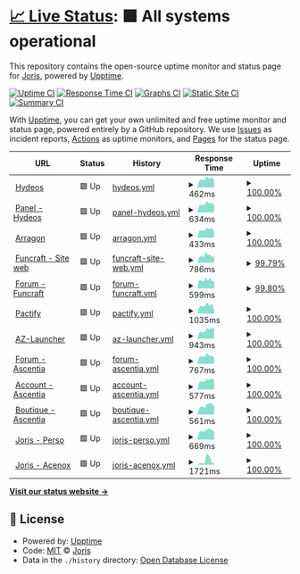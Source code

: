 # [📈 Live Status](https://Acenox.github.io/Status): <!--live status--> **🟩 All systems operational**

This repository contains the open-source uptime monitor and status page for [Joris](https://hydeos.fr), powered by [Upptime](https://github.com/upptime/upptime).

[![Uptime CI](https://github.com/Acenox/Status/workflows/Uptime%20CI/badge.svg)](https://github.com/Acenox/Status/actions?query=workflow%3A%22Uptime+CI%22)
[![Response Time CI](https://github.com/Acenox/Status/workflows/Response%20Time%20CI/badge.svg)](https://github.com/Acenox/Status/actions?query=workflow%3A%22Response+Time+CI%22)
[![Graphs CI](https://github.com/Acenox/Status/workflows/Graphs%20CI/badge.svg)](https://github.com/Acenox/Status/actions?query=workflow%3A%22Graphs+CI%22)
[![Static Site CI](https://github.com/Acenox/Status/workflows/Static%20Site%20CI/badge.svg)](https://github.com/Acenox/Status/actions?query=workflow%3A%22Static+Site+CI%22)
[![Summary CI](https://github.com/Acenox/Status/workflows/Summary%20CI/badge.svg)](https://github.com/Acenox/Status/actions?query=workflow%3A%22Summary+CI%22)

With [Upptime](https://upptime.js.org), you can get your own unlimited and free uptime monitor and status page, powered entirely by a GitHub repository. We use [Issues](https://github.com/Acenox/Status/issues) as incident reports, [Actions](https://github.com/Acenox/Status/actions) as uptime monitors, and [Pages](https://Acenox.github.io/Status) for the status page.

<!--start: status pages-->
<!-- This summary is generated by Upptime (https://github.com/upptime/upptime) -->
<!-- Do not edit this manually, your changes will be overwritten -->
<!-- prettier-ignore -->
| URL | Status | History | Response Time | Uptime |
| --- | ------ | ------- | ------------- | ------ |
| <img alt="" src="https://icons.duckduckgo.com/ip3/hydeos.fr.ico" height="13"> [Hydeos](https://hydeos.fr) | 🟩 Up | [hydeos.yml](https://github.com/Acenox/Status/commits/HEAD/history/hydeos.yml) | <details><summary><img alt="Response time graph" src="./graphs/hydeos/response-time-week.png" height="20"> 462ms</summary><br><a href="https://Acenox.github.io/Status/history/hydeos"><img alt="Response time 565" src="https://img.shields.io/endpoint?url=https%3A%2F%2Fraw.githubusercontent.com%2FAcenox%2FStatus%2FHEAD%2Fapi%2Fhydeos%2Fresponse-time.json"></a><br><a href="https://Acenox.github.io/Status/history/hydeos"><img alt="24-hour response time 473" src="https://img.shields.io/endpoint?url=https%3A%2F%2Fraw.githubusercontent.com%2FAcenox%2FStatus%2FHEAD%2Fapi%2Fhydeos%2Fresponse-time-day.json"></a><br><a href="https://Acenox.github.io/Status/history/hydeos"><img alt="7-day response time 462" src="https://img.shields.io/endpoint?url=https%3A%2F%2Fraw.githubusercontent.com%2FAcenox%2FStatus%2FHEAD%2Fapi%2Fhydeos%2Fresponse-time-week.json"></a><br><a href="https://Acenox.github.io/Status/history/hydeos"><img alt="30-day response time 595" src="https://img.shields.io/endpoint?url=https%3A%2F%2Fraw.githubusercontent.com%2FAcenox%2FStatus%2FHEAD%2Fapi%2Fhydeos%2Fresponse-time-month.json"></a><br><a href="https://Acenox.github.io/Status/history/hydeos"><img alt="1-year response time 565" src="https://img.shields.io/endpoint?url=https%3A%2F%2Fraw.githubusercontent.com%2FAcenox%2FStatus%2FHEAD%2Fapi%2Fhydeos%2Fresponse-time-year.json"></a></details> | <details><summary><a href="https://Acenox.github.io/Status/history/hydeos">100.00%</a></summary><a href="https://Acenox.github.io/Status/history/hydeos"><img alt="All-time uptime 100.00%" src="https://img.shields.io/endpoint?url=https%3A%2F%2Fraw.githubusercontent.com%2FAcenox%2FStatus%2FHEAD%2Fapi%2Fhydeos%2Fuptime.json"></a><br><a href="https://Acenox.github.io/Status/history/hydeos"><img alt="24-hour uptime 100.00%" src="https://img.shields.io/endpoint?url=https%3A%2F%2Fraw.githubusercontent.com%2FAcenox%2FStatus%2FHEAD%2Fapi%2Fhydeos%2Fuptime-day.json"></a><br><a href="https://Acenox.github.io/Status/history/hydeos"><img alt="7-day uptime 100.00%" src="https://img.shields.io/endpoint?url=https%3A%2F%2Fraw.githubusercontent.com%2FAcenox%2FStatus%2FHEAD%2Fapi%2Fhydeos%2Fuptime-week.json"></a><br><a href="https://Acenox.github.io/Status/history/hydeos"><img alt="30-day uptime 100.00%" src="https://img.shields.io/endpoint?url=https%3A%2F%2Fraw.githubusercontent.com%2FAcenox%2FStatus%2FHEAD%2Fapi%2Fhydeos%2Fuptime-month.json"></a><br><a href="https://Acenox.github.io/Status/history/hydeos"><img alt="1-year uptime 100.00%" src="https://img.shields.io/endpoint?url=https%3A%2F%2Fraw.githubusercontent.com%2FAcenox%2FStatus%2FHEAD%2Fapi%2Fhydeos%2Fuptime-year.json"></a></details>
| <img alt="" src="https://icons.duckduckgo.com/ip3/pterodactyl.hydeos.fr.ico" height="13"> [Panel - Hydeos](https://pterodactyl.hydeos.fr) | 🟩 Up | [panel-hydeos.yml](https://github.com/Acenox/Status/commits/HEAD/history/panel-hydeos.yml) | <details><summary><img alt="Response time graph" src="./graphs/panel-hydeos/response-time-week.png" height="20"> 634ms</summary><br><a href="https://Acenox.github.io/Status/history/panel-hydeos"><img alt="Response time 640" src="https://img.shields.io/endpoint?url=https%3A%2F%2Fraw.githubusercontent.com%2FAcenox%2FStatus%2FHEAD%2Fapi%2Fpanel-hydeos%2Fresponse-time.json"></a><br><a href="https://Acenox.github.io/Status/history/panel-hydeos"><img alt="24-hour response time 712" src="https://img.shields.io/endpoint?url=https%3A%2F%2Fraw.githubusercontent.com%2FAcenox%2FStatus%2FHEAD%2Fapi%2Fpanel-hydeos%2Fresponse-time-day.json"></a><br><a href="https://Acenox.github.io/Status/history/panel-hydeos"><img alt="7-day response time 634" src="https://img.shields.io/endpoint?url=https%3A%2F%2Fraw.githubusercontent.com%2FAcenox%2FStatus%2FHEAD%2Fapi%2Fpanel-hydeos%2Fresponse-time-week.json"></a><br><a href="https://Acenox.github.io/Status/history/panel-hydeos"><img alt="30-day response time 635" src="https://img.shields.io/endpoint?url=https%3A%2F%2Fraw.githubusercontent.com%2FAcenox%2FStatus%2FHEAD%2Fapi%2Fpanel-hydeos%2Fresponse-time-month.json"></a><br><a href="https://Acenox.github.io/Status/history/panel-hydeos"><img alt="1-year response time 640" src="https://img.shields.io/endpoint?url=https%3A%2F%2Fraw.githubusercontent.com%2FAcenox%2FStatus%2FHEAD%2Fapi%2Fpanel-hydeos%2Fresponse-time-year.json"></a></details> | <details><summary><a href="https://Acenox.github.io/Status/history/panel-hydeos">100.00%</a></summary><a href="https://Acenox.github.io/Status/history/panel-hydeos"><img alt="All-time uptime 98.92%" src="https://img.shields.io/endpoint?url=https%3A%2F%2Fraw.githubusercontent.com%2FAcenox%2FStatus%2FHEAD%2Fapi%2Fpanel-hydeos%2Fuptime.json"></a><br><a href="https://Acenox.github.io/Status/history/panel-hydeos"><img alt="24-hour uptime 100.00%" src="https://img.shields.io/endpoint?url=https%3A%2F%2Fraw.githubusercontent.com%2FAcenox%2FStatus%2FHEAD%2Fapi%2Fpanel-hydeos%2Fuptime-day.json"></a><br><a href="https://Acenox.github.io/Status/history/panel-hydeos"><img alt="7-day uptime 100.00%" src="https://img.shields.io/endpoint?url=https%3A%2F%2Fraw.githubusercontent.com%2FAcenox%2FStatus%2FHEAD%2Fapi%2Fpanel-hydeos%2Fuptime-week.json"></a><br><a href="https://Acenox.github.io/Status/history/panel-hydeos"><img alt="30-day uptime 100.00%" src="https://img.shields.io/endpoint?url=https%3A%2F%2Fraw.githubusercontent.com%2FAcenox%2FStatus%2FHEAD%2Fapi%2Fpanel-hydeos%2Fuptime-month.json"></a><br><a href="https://Acenox.github.io/Status/history/panel-hydeos"><img alt="1-year uptime 98.92%" src="https://img.shields.io/endpoint?url=https%3A%2F%2Fraw.githubusercontent.com%2FAcenox%2FStatus%2FHEAD%2Fapi%2Fpanel-hydeos%2Fuptime-year.json"></a></details>
| <img alt="" src="https://icons.duckduckgo.com/ip3/arragon.hydeos.fr.ico" height="13"> [Arragon](https://arragon.hydeos.fr) | 🟩 Up | [arragon.yml](https://github.com/Acenox/Status/commits/HEAD/history/arragon.yml) | <details><summary><img alt="Response time graph" src="./graphs/arragon/response-time-week.png" height="20"> 433ms</summary><br><a href="https://Acenox.github.io/Status/history/arragon"><img alt="Response time 494" src="https://img.shields.io/endpoint?url=https%3A%2F%2Fraw.githubusercontent.com%2FAcenox%2FStatus%2FHEAD%2Fapi%2Farragon%2Fresponse-time.json"></a><br><a href="https://Acenox.github.io/Status/history/arragon"><img alt="24-hour response time 463" src="https://img.shields.io/endpoint?url=https%3A%2F%2Fraw.githubusercontent.com%2FAcenox%2FStatus%2FHEAD%2Fapi%2Farragon%2Fresponse-time-day.json"></a><br><a href="https://Acenox.github.io/Status/history/arragon"><img alt="7-day response time 433" src="https://img.shields.io/endpoint?url=https%3A%2F%2Fraw.githubusercontent.com%2FAcenox%2FStatus%2FHEAD%2Fapi%2Farragon%2Fresponse-time-week.json"></a><br><a href="https://Acenox.github.io/Status/history/arragon"><img alt="30-day response time 468" src="https://img.shields.io/endpoint?url=https%3A%2F%2Fraw.githubusercontent.com%2FAcenox%2FStatus%2FHEAD%2Fapi%2Farragon%2Fresponse-time-month.json"></a><br><a href="https://Acenox.github.io/Status/history/arragon"><img alt="1-year response time 494" src="https://img.shields.io/endpoint?url=https%3A%2F%2Fraw.githubusercontent.com%2FAcenox%2FStatus%2FHEAD%2Fapi%2Farragon%2Fresponse-time-year.json"></a></details> | <details><summary><a href="https://Acenox.github.io/Status/history/arragon">100.00%</a></summary><a href="https://Acenox.github.io/Status/history/arragon"><img alt="All-time uptime 100.00%" src="https://img.shields.io/endpoint?url=https%3A%2F%2Fraw.githubusercontent.com%2FAcenox%2FStatus%2FHEAD%2Fapi%2Farragon%2Fuptime.json"></a><br><a href="https://Acenox.github.io/Status/history/arragon"><img alt="24-hour uptime 100.00%" src="https://img.shields.io/endpoint?url=https%3A%2F%2Fraw.githubusercontent.com%2FAcenox%2FStatus%2FHEAD%2Fapi%2Farragon%2Fuptime-day.json"></a><br><a href="https://Acenox.github.io/Status/history/arragon"><img alt="7-day uptime 100.00%" src="https://img.shields.io/endpoint?url=https%3A%2F%2Fraw.githubusercontent.com%2FAcenox%2FStatus%2FHEAD%2Fapi%2Farragon%2Fuptime-week.json"></a><br><a href="https://Acenox.github.io/Status/history/arragon"><img alt="30-day uptime 100.00%" src="https://img.shields.io/endpoint?url=https%3A%2F%2Fraw.githubusercontent.com%2FAcenox%2FStatus%2FHEAD%2Fapi%2Farragon%2Fuptime-month.json"></a><br><a href="https://Acenox.github.io/Status/history/arragon"><img alt="1-year uptime 100.00%" src="https://img.shields.io/endpoint?url=https%3A%2F%2Fraw.githubusercontent.com%2FAcenox%2FStatus%2FHEAD%2Fapi%2Farragon%2Fuptime-year.json"></a></details>
| <img alt="" src="https://icons.duckduckgo.com/ip3/www.funcraft.net.ico" height="13"> [Funcraft - Site web](https://www.funcraft.net/fr) | 🟩 Up | [funcraft-site-web.yml](https://github.com/Acenox/Status/commits/HEAD/history/funcraft-site-web.yml) | <details><summary><img alt="Response time graph" src="./graphs/funcraft-site-web/response-time-week.png" height="20"> 786ms</summary><br><a href="https://Acenox.github.io/Status/history/funcraft-site-web"><img alt="Response time 832" src="https://img.shields.io/endpoint?url=https%3A%2F%2Fraw.githubusercontent.com%2FAcenox%2FStatus%2FHEAD%2Fapi%2Ffuncraft-site-web%2Fresponse-time.json"></a><br><a href="https://Acenox.github.io/Status/history/funcraft-site-web"><img alt="24-hour response time 845" src="https://img.shields.io/endpoint?url=https%3A%2F%2Fraw.githubusercontent.com%2FAcenox%2FStatus%2FHEAD%2Fapi%2Ffuncraft-site-web%2Fresponse-time-day.json"></a><br><a href="https://Acenox.github.io/Status/history/funcraft-site-web"><img alt="7-day response time 786" src="https://img.shields.io/endpoint?url=https%3A%2F%2Fraw.githubusercontent.com%2FAcenox%2FStatus%2FHEAD%2Fapi%2Ffuncraft-site-web%2Fresponse-time-week.json"></a><br><a href="https://Acenox.github.io/Status/history/funcraft-site-web"><img alt="30-day response time 816" src="https://img.shields.io/endpoint?url=https%3A%2F%2Fraw.githubusercontent.com%2FAcenox%2FStatus%2FHEAD%2Fapi%2Ffuncraft-site-web%2Fresponse-time-month.json"></a><br><a href="https://Acenox.github.io/Status/history/funcraft-site-web"><img alt="1-year response time 832" src="https://img.shields.io/endpoint?url=https%3A%2F%2Fraw.githubusercontent.com%2FAcenox%2FStatus%2FHEAD%2Fapi%2Ffuncraft-site-web%2Fresponse-time-year.json"></a></details> | <details><summary><a href="https://Acenox.github.io/Status/history/funcraft-site-web">99.79%</a></summary><a href="https://Acenox.github.io/Status/history/funcraft-site-web"><img alt="All-time uptime 99.97%" src="https://img.shields.io/endpoint?url=https%3A%2F%2Fraw.githubusercontent.com%2FAcenox%2FStatus%2FHEAD%2Fapi%2Ffuncraft-site-web%2Fuptime.json"></a><br><a href="https://Acenox.github.io/Status/history/funcraft-site-web"><img alt="24-hour uptime 100.00%" src="https://img.shields.io/endpoint?url=https%3A%2F%2Fraw.githubusercontent.com%2FAcenox%2FStatus%2FHEAD%2Fapi%2Ffuncraft-site-web%2Fuptime-day.json"></a><br><a href="https://Acenox.github.io/Status/history/funcraft-site-web"><img alt="7-day uptime 99.79%" src="https://img.shields.io/endpoint?url=https%3A%2F%2Fraw.githubusercontent.com%2FAcenox%2FStatus%2FHEAD%2Fapi%2Ffuncraft-site-web%2Fuptime-week.json"></a><br><a href="https://Acenox.github.io/Status/history/funcraft-site-web"><img alt="30-day uptime 99.95%" src="https://img.shields.io/endpoint?url=https%3A%2F%2Fraw.githubusercontent.com%2FAcenox%2FStatus%2FHEAD%2Fapi%2Ffuncraft-site-web%2Fuptime-month.json"></a><br><a href="https://Acenox.github.io/Status/history/funcraft-site-web"><img alt="1-year uptime 99.97%" src="https://img.shields.io/endpoint?url=https%3A%2F%2Fraw.githubusercontent.com%2FAcenox%2FStatus%2FHEAD%2Fapi%2Ffuncraft-site-web%2Fuptime-year.json"></a></details>
| <img alt="" src="https://icons.duckduckgo.com/ip3/community.funcraft.net.ico" height="13"> [Forum - Funcraft](https://community.funcraft.net/) | 🟩 Up | [forum-funcraft.yml](https://github.com/Acenox/Status/commits/HEAD/history/forum-funcraft.yml) | <details><summary><img alt="Response time graph" src="./graphs/forum-funcraft/response-time-week.png" height="20"> 599ms</summary><br><a href="https://Acenox.github.io/Status/history/forum-funcraft"><img alt="Response time 646" src="https://img.shields.io/endpoint?url=https%3A%2F%2Fraw.githubusercontent.com%2FAcenox%2FStatus%2FHEAD%2Fapi%2Fforum-funcraft%2Fresponse-time.json"></a><br><a href="https://Acenox.github.io/Status/history/forum-funcraft"><img alt="24-hour response time 641" src="https://img.shields.io/endpoint?url=https%3A%2F%2Fraw.githubusercontent.com%2FAcenox%2FStatus%2FHEAD%2Fapi%2Fforum-funcraft%2Fresponse-time-day.json"></a><br><a href="https://Acenox.github.io/Status/history/forum-funcraft"><img alt="7-day response time 599" src="https://img.shields.io/endpoint?url=https%3A%2F%2Fraw.githubusercontent.com%2FAcenox%2FStatus%2FHEAD%2Fapi%2Fforum-funcraft%2Fresponse-time-week.json"></a><br><a href="https://Acenox.github.io/Status/history/forum-funcraft"><img alt="30-day response time 633" src="https://img.shields.io/endpoint?url=https%3A%2F%2Fraw.githubusercontent.com%2FAcenox%2FStatus%2FHEAD%2Fapi%2Fforum-funcraft%2Fresponse-time-month.json"></a><br><a href="https://Acenox.github.io/Status/history/forum-funcraft"><img alt="1-year response time 646" src="https://img.shields.io/endpoint?url=https%3A%2F%2Fraw.githubusercontent.com%2FAcenox%2FStatus%2FHEAD%2Fapi%2Fforum-funcraft%2Fresponse-time-year.json"></a></details> | <details><summary><a href="https://Acenox.github.io/Status/history/forum-funcraft">99.80%</a></summary><a href="https://Acenox.github.io/Status/history/forum-funcraft"><img alt="All-time uptime 99.97%" src="https://img.shields.io/endpoint?url=https%3A%2F%2Fraw.githubusercontent.com%2FAcenox%2FStatus%2FHEAD%2Fapi%2Fforum-funcraft%2Fuptime.json"></a><br><a href="https://Acenox.github.io/Status/history/forum-funcraft"><img alt="24-hour uptime 100.00%" src="https://img.shields.io/endpoint?url=https%3A%2F%2Fraw.githubusercontent.com%2FAcenox%2FStatus%2FHEAD%2Fapi%2Fforum-funcraft%2Fuptime-day.json"></a><br><a href="https://Acenox.github.io/Status/history/forum-funcraft"><img alt="7-day uptime 99.80%" src="https://img.shields.io/endpoint?url=https%3A%2F%2Fraw.githubusercontent.com%2FAcenox%2FStatus%2FHEAD%2Fapi%2Fforum-funcraft%2Fuptime-week.json"></a><br><a href="https://Acenox.github.io/Status/history/forum-funcraft"><img alt="30-day uptime 99.95%" src="https://img.shields.io/endpoint?url=https%3A%2F%2Fraw.githubusercontent.com%2FAcenox%2FStatus%2FHEAD%2Fapi%2Fforum-funcraft%2Fuptime-month.json"></a><br><a href="https://Acenox.github.io/Status/history/forum-funcraft"><img alt="1-year uptime 99.97%" src="https://img.shields.io/endpoint?url=https%3A%2F%2Fraw.githubusercontent.com%2FAcenox%2FStatus%2FHEAD%2Fapi%2Fforum-funcraft%2Fuptime-year.json"></a></details>
| <img alt="" src="https://icons.duckduckgo.com/ip3/www.pactify.fr.ico" height="13"> [Pactify](https://www.pactify.fr/) | 🟩 Up | [pactify.yml](https://github.com/Acenox/Status/commits/HEAD/history/pactify.yml) | <details><summary><img alt="Response time graph" src="./graphs/pactify/response-time-week.png" height="20"> 1035ms</summary><br><a href="https://Acenox.github.io/Status/history/pactify"><img alt="Response time 690" src="https://img.shields.io/endpoint?url=https%3A%2F%2Fraw.githubusercontent.com%2FAcenox%2FStatus%2FHEAD%2Fapi%2Fpactify%2Fresponse-time.json"></a><br><a href="https://Acenox.github.io/Status/history/pactify"><img alt="24-hour response time 3993" src="https://img.shields.io/endpoint?url=https%3A%2F%2Fraw.githubusercontent.com%2FAcenox%2FStatus%2FHEAD%2Fapi%2Fpactify%2Fresponse-time-day.json"></a><br><a href="https://Acenox.github.io/Status/history/pactify"><img alt="7-day response time 1035" src="https://img.shields.io/endpoint?url=https%3A%2F%2Fraw.githubusercontent.com%2FAcenox%2FStatus%2FHEAD%2Fapi%2Fpactify%2Fresponse-time-week.json"></a><br><a href="https://Acenox.github.io/Status/history/pactify"><img alt="30-day response time 702" src="https://img.shields.io/endpoint?url=https%3A%2F%2Fraw.githubusercontent.com%2FAcenox%2FStatus%2FHEAD%2Fapi%2Fpactify%2Fresponse-time-month.json"></a><br><a href="https://Acenox.github.io/Status/history/pactify"><img alt="1-year response time 690" src="https://img.shields.io/endpoint?url=https%3A%2F%2Fraw.githubusercontent.com%2FAcenox%2FStatus%2FHEAD%2Fapi%2Fpactify%2Fresponse-time-year.json"></a></details> | <details><summary><a href="https://Acenox.github.io/Status/history/pactify">100.00%</a></summary><a href="https://Acenox.github.io/Status/history/pactify"><img alt="All-time uptime 100.00%" src="https://img.shields.io/endpoint?url=https%3A%2F%2Fraw.githubusercontent.com%2FAcenox%2FStatus%2FHEAD%2Fapi%2Fpactify%2Fuptime.json"></a><br><a href="https://Acenox.github.io/Status/history/pactify"><img alt="24-hour uptime 100.00%" src="https://img.shields.io/endpoint?url=https%3A%2F%2Fraw.githubusercontent.com%2FAcenox%2FStatus%2FHEAD%2Fapi%2Fpactify%2Fuptime-day.json"></a><br><a href="https://Acenox.github.io/Status/history/pactify"><img alt="7-day uptime 100.00%" src="https://img.shields.io/endpoint?url=https%3A%2F%2Fraw.githubusercontent.com%2FAcenox%2FStatus%2FHEAD%2Fapi%2Fpactify%2Fuptime-week.json"></a><br><a href="https://Acenox.github.io/Status/history/pactify"><img alt="30-day uptime 100.00%" src="https://img.shields.io/endpoint?url=https%3A%2F%2Fraw.githubusercontent.com%2FAcenox%2FStatus%2FHEAD%2Fapi%2Fpactify%2Fuptime-month.json"></a><br><a href="https://Acenox.github.io/Status/history/pactify"><img alt="1-year uptime 100.00%" src="https://img.shields.io/endpoint?url=https%3A%2F%2Fraw.githubusercontent.com%2FAcenox%2FStatus%2FHEAD%2Fapi%2Fpactify%2Fuptime-year.json"></a></details>
| <img alt="" src="https://icons.duckduckgo.com/ip3/az-launcher.nz.ico" height="13"> [AZ-Launcher](https://az-launcher.nz/) | 🟩 Up | [az-launcher.yml](https://github.com/Acenox/Status/commits/HEAD/history/az-launcher.yml) | <details><summary><img alt="Response time graph" src="./graphs/az-launcher/response-time-week.png" height="20"> 943ms</summary><br><a href="https://Acenox.github.io/Status/history/az-launcher"><img alt="Response time 897" src="https://img.shields.io/endpoint?url=https%3A%2F%2Fraw.githubusercontent.com%2FAcenox%2FStatus%2FHEAD%2Fapi%2Faz-launcher%2Fresponse-time.json"></a><br><a href="https://Acenox.github.io/Status/history/az-launcher"><img alt="24-hour response time 916" src="https://img.shields.io/endpoint?url=https%3A%2F%2Fraw.githubusercontent.com%2FAcenox%2FStatus%2FHEAD%2Fapi%2Faz-launcher%2Fresponse-time-day.json"></a><br><a href="https://Acenox.github.io/Status/history/az-launcher"><img alt="7-day response time 943" src="https://img.shields.io/endpoint?url=https%3A%2F%2Fraw.githubusercontent.com%2FAcenox%2FStatus%2FHEAD%2Fapi%2Faz-launcher%2Fresponse-time-week.json"></a><br><a href="https://Acenox.github.io/Status/history/az-launcher"><img alt="30-day response time 897" src="https://img.shields.io/endpoint?url=https%3A%2F%2Fraw.githubusercontent.com%2FAcenox%2FStatus%2FHEAD%2Fapi%2Faz-launcher%2Fresponse-time-month.json"></a><br><a href="https://Acenox.github.io/Status/history/az-launcher"><img alt="1-year response time 897" src="https://img.shields.io/endpoint?url=https%3A%2F%2Fraw.githubusercontent.com%2FAcenox%2FStatus%2FHEAD%2Fapi%2Faz-launcher%2Fresponse-time-year.json"></a></details> | <details><summary><a href="https://Acenox.github.io/Status/history/az-launcher">100.00%</a></summary><a href="https://Acenox.github.io/Status/history/az-launcher"><img alt="All-time uptime 100.00%" src="https://img.shields.io/endpoint?url=https%3A%2F%2Fraw.githubusercontent.com%2FAcenox%2FStatus%2FHEAD%2Fapi%2Faz-launcher%2Fuptime.json"></a><br><a href="https://Acenox.github.io/Status/history/az-launcher"><img alt="24-hour uptime 100.00%" src="https://img.shields.io/endpoint?url=https%3A%2F%2Fraw.githubusercontent.com%2FAcenox%2FStatus%2FHEAD%2Fapi%2Faz-launcher%2Fuptime-day.json"></a><br><a href="https://Acenox.github.io/Status/history/az-launcher"><img alt="7-day uptime 100.00%" src="https://img.shields.io/endpoint?url=https%3A%2F%2Fraw.githubusercontent.com%2FAcenox%2FStatus%2FHEAD%2Fapi%2Faz-launcher%2Fuptime-week.json"></a><br><a href="https://Acenox.github.io/Status/history/az-launcher"><img alt="30-day uptime 100.00%" src="https://img.shields.io/endpoint?url=https%3A%2F%2Fraw.githubusercontent.com%2FAcenox%2FStatus%2FHEAD%2Fapi%2Faz-launcher%2Fuptime-month.json"></a><br><a href="https://Acenox.github.io/Status/history/az-launcher"><img alt="1-year uptime 100.00%" src="https://img.shields.io/endpoint?url=https%3A%2F%2Fraw.githubusercontent.com%2FAcenox%2FStatus%2FHEAD%2Fapi%2Faz-launcher%2Fuptime-year.json"></a></details>
| <img alt="" src="https://icons.duckduckgo.com/ip3/community.ascentia.fr.ico" height="13"> [Forum - Ascentia](https://community.ascentia.fr/) | 🟩 Up | [forum-ascentia.yml](https://github.com/Acenox/Status/commits/HEAD/history/forum-ascentia.yml) | <details><summary><img alt="Response time graph" src="./graphs/forum-ascentia/response-time-week.png" height="20"> 767ms</summary><br><a href="https://Acenox.github.io/Status/history/forum-ascentia"><img alt="Response time 772" src="https://img.shields.io/endpoint?url=https%3A%2F%2Fraw.githubusercontent.com%2FAcenox%2FStatus%2FHEAD%2Fapi%2Fforum-ascentia%2Fresponse-time.json"></a><br><a href="https://Acenox.github.io/Status/history/forum-ascentia"><img alt="24-hour response time 466" src="https://img.shields.io/endpoint?url=https%3A%2F%2Fraw.githubusercontent.com%2FAcenox%2FStatus%2FHEAD%2Fapi%2Fforum-ascentia%2Fresponse-time-day.json"></a><br><a href="https://Acenox.github.io/Status/history/forum-ascentia"><img alt="7-day response time 767" src="https://img.shields.io/endpoint?url=https%3A%2F%2Fraw.githubusercontent.com%2FAcenox%2FStatus%2FHEAD%2Fapi%2Fforum-ascentia%2Fresponse-time-week.json"></a><br><a href="https://Acenox.github.io/Status/history/forum-ascentia"><img alt="30-day response time 766" src="https://img.shields.io/endpoint?url=https%3A%2F%2Fraw.githubusercontent.com%2FAcenox%2FStatus%2FHEAD%2Fapi%2Fforum-ascentia%2Fresponse-time-month.json"></a><br><a href="https://Acenox.github.io/Status/history/forum-ascentia"><img alt="1-year response time 772" src="https://img.shields.io/endpoint?url=https%3A%2F%2Fraw.githubusercontent.com%2FAcenox%2FStatus%2FHEAD%2Fapi%2Fforum-ascentia%2Fresponse-time-year.json"></a></details> | <details><summary><a href="https://Acenox.github.io/Status/history/forum-ascentia">100.00%</a></summary><a href="https://Acenox.github.io/Status/history/forum-ascentia"><img alt="All-time uptime 99.83%" src="https://img.shields.io/endpoint?url=https%3A%2F%2Fraw.githubusercontent.com%2FAcenox%2FStatus%2FHEAD%2Fapi%2Fforum-ascentia%2Fuptime.json"></a><br><a href="https://Acenox.github.io/Status/history/forum-ascentia"><img alt="24-hour uptime 100.00%" src="https://img.shields.io/endpoint?url=https%3A%2F%2Fraw.githubusercontent.com%2FAcenox%2FStatus%2FHEAD%2Fapi%2Fforum-ascentia%2Fuptime-day.json"></a><br><a href="https://Acenox.github.io/Status/history/forum-ascentia"><img alt="7-day uptime 100.00%" src="https://img.shields.io/endpoint?url=https%3A%2F%2Fraw.githubusercontent.com%2FAcenox%2FStatus%2FHEAD%2Fapi%2Fforum-ascentia%2Fuptime-week.json"></a><br><a href="https://Acenox.github.io/Status/history/forum-ascentia"><img alt="30-day uptime 100.00%" src="https://img.shields.io/endpoint?url=https%3A%2F%2Fraw.githubusercontent.com%2FAcenox%2FStatus%2FHEAD%2Fapi%2Fforum-ascentia%2Fuptime-month.json"></a><br><a href="https://Acenox.github.io/Status/history/forum-ascentia"><img alt="1-year uptime 99.83%" src="https://img.shields.io/endpoint?url=https%3A%2F%2Fraw.githubusercontent.com%2FAcenox%2FStatus%2FHEAD%2Fapi%2Fforum-ascentia%2Fuptime-year.json"></a></details>
| <img alt="" src="https://icons.duckduckgo.com/ip3/account.ascentia.fr.ico" height="13"> [Account - Ascentia](https://account.ascentia.fr/) | 🟩 Up | [account-ascentia.yml](https://github.com/Acenox/Status/commits/HEAD/history/account-ascentia.yml) | <details><summary><img alt="Response time graph" src="./graphs/account-ascentia/response-time-week.png" height="20"> 577ms</summary><br><a href="https://Acenox.github.io/Status/history/account-ascentia"><img alt="Response time 652" src="https://img.shields.io/endpoint?url=https%3A%2F%2Fraw.githubusercontent.com%2FAcenox%2FStatus%2FHEAD%2Fapi%2Faccount-ascentia%2Fresponse-time.json"></a><br><a href="https://Acenox.github.io/Status/history/account-ascentia"><img alt="24-hour response time 623" src="https://img.shields.io/endpoint?url=https%3A%2F%2Fraw.githubusercontent.com%2FAcenox%2FStatus%2FHEAD%2Fapi%2Faccount-ascentia%2Fresponse-time-day.json"></a><br><a href="https://Acenox.github.io/Status/history/account-ascentia"><img alt="7-day response time 577" src="https://img.shields.io/endpoint?url=https%3A%2F%2Fraw.githubusercontent.com%2FAcenox%2FStatus%2FHEAD%2Fapi%2Faccount-ascentia%2Fresponse-time-week.json"></a><br><a href="https://Acenox.github.io/Status/history/account-ascentia"><img alt="30-day response time 663" src="https://img.shields.io/endpoint?url=https%3A%2F%2Fraw.githubusercontent.com%2FAcenox%2FStatus%2FHEAD%2Fapi%2Faccount-ascentia%2Fresponse-time-month.json"></a><br><a href="https://Acenox.github.io/Status/history/account-ascentia"><img alt="1-year response time 652" src="https://img.shields.io/endpoint?url=https%3A%2F%2Fraw.githubusercontent.com%2FAcenox%2FStatus%2FHEAD%2Fapi%2Faccount-ascentia%2Fresponse-time-year.json"></a></details> | <details><summary><a href="https://Acenox.github.io/Status/history/account-ascentia">100.00%</a></summary><a href="https://Acenox.github.io/Status/history/account-ascentia"><img alt="All-time uptime 100.00%" src="https://img.shields.io/endpoint?url=https%3A%2F%2Fraw.githubusercontent.com%2FAcenox%2FStatus%2FHEAD%2Fapi%2Faccount-ascentia%2Fuptime.json"></a><br><a href="https://Acenox.github.io/Status/history/account-ascentia"><img alt="24-hour uptime 100.00%" src="https://img.shields.io/endpoint?url=https%3A%2F%2Fraw.githubusercontent.com%2FAcenox%2FStatus%2FHEAD%2Fapi%2Faccount-ascentia%2Fuptime-day.json"></a><br><a href="https://Acenox.github.io/Status/history/account-ascentia"><img alt="7-day uptime 100.00%" src="https://img.shields.io/endpoint?url=https%3A%2F%2Fraw.githubusercontent.com%2FAcenox%2FStatus%2FHEAD%2Fapi%2Faccount-ascentia%2Fuptime-week.json"></a><br><a href="https://Acenox.github.io/Status/history/account-ascentia"><img alt="30-day uptime 100.00%" src="https://img.shields.io/endpoint?url=https%3A%2F%2Fraw.githubusercontent.com%2FAcenox%2FStatus%2FHEAD%2Fapi%2Faccount-ascentia%2Fuptime-month.json"></a><br><a href="https://Acenox.github.io/Status/history/account-ascentia"><img alt="1-year uptime 100.00%" src="https://img.shields.io/endpoint?url=https%3A%2F%2Fraw.githubusercontent.com%2FAcenox%2FStatus%2FHEAD%2Fapi%2Faccount-ascentia%2Fuptime-year.json"></a></details>
| <img alt="" src="https://icons.duckduckgo.com/ip3/store.ascentia.fr.ico" height="13"> [Boutique - Ascentia](https://store.ascentia.fr/) | 🟩 Up | [boutique-ascentia.yml](https://github.com/Acenox/Status/commits/HEAD/history/boutique-ascentia.yml) | <details><summary><img alt="Response time graph" src="./graphs/boutique-ascentia/response-time-week.png" height="20"> 561ms</summary><br><a href="https://Acenox.github.io/Status/history/boutique-ascentia"><img alt="Response time 608" src="https://img.shields.io/endpoint?url=https%3A%2F%2Fraw.githubusercontent.com%2FAcenox%2FStatus%2FHEAD%2Fapi%2Fboutique-ascentia%2Fresponse-time.json"></a><br><a href="https://Acenox.github.io/Status/history/boutique-ascentia"><img alt="24-hour response time 526" src="https://img.shields.io/endpoint?url=https%3A%2F%2Fraw.githubusercontent.com%2FAcenox%2FStatus%2FHEAD%2Fapi%2Fboutique-ascentia%2Fresponse-time-day.json"></a><br><a href="https://Acenox.github.io/Status/history/boutique-ascentia"><img alt="7-day response time 561" src="https://img.shields.io/endpoint?url=https%3A%2F%2Fraw.githubusercontent.com%2FAcenox%2FStatus%2FHEAD%2Fapi%2Fboutique-ascentia%2Fresponse-time-week.json"></a><br><a href="https://Acenox.github.io/Status/history/boutique-ascentia"><img alt="30-day response time 595" src="https://img.shields.io/endpoint?url=https%3A%2F%2Fraw.githubusercontent.com%2FAcenox%2FStatus%2FHEAD%2Fapi%2Fboutique-ascentia%2Fresponse-time-month.json"></a><br><a href="https://Acenox.github.io/Status/history/boutique-ascentia"><img alt="1-year response time 608" src="https://img.shields.io/endpoint?url=https%3A%2F%2Fraw.githubusercontent.com%2FAcenox%2FStatus%2FHEAD%2Fapi%2Fboutique-ascentia%2Fresponse-time-year.json"></a></details> | <details><summary><a href="https://Acenox.github.io/Status/history/boutique-ascentia">100.00%</a></summary><a href="https://Acenox.github.io/Status/history/boutique-ascentia"><img alt="All-time uptime 100.00%" src="https://img.shields.io/endpoint?url=https%3A%2F%2Fraw.githubusercontent.com%2FAcenox%2FStatus%2FHEAD%2Fapi%2Fboutique-ascentia%2Fuptime.json"></a><br><a href="https://Acenox.github.io/Status/history/boutique-ascentia"><img alt="24-hour uptime 100.00%" src="https://img.shields.io/endpoint?url=https%3A%2F%2Fraw.githubusercontent.com%2FAcenox%2FStatus%2FHEAD%2Fapi%2Fboutique-ascentia%2Fuptime-day.json"></a><br><a href="https://Acenox.github.io/Status/history/boutique-ascentia"><img alt="7-day uptime 100.00%" src="https://img.shields.io/endpoint?url=https%3A%2F%2Fraw.githubusercontent.com%2FAcenox%2FStatus%2FHEAD%2Fapi%2Fboutique-ascentia%2Fuptime-week.json"></a><br><a href="https://Acenox.github.io/Status/history/boutique-ascentia"><img alt="30-day uptime 100.00%" src="https://img.shields.io/endpoint?url=https%3A%2F%2Fraw.githubusercontent.com%2FAcenox%2FStatus%2FHEAD%2Fapi%2Fboutique-ascentia%2Fuptime-month.json"></a><br><a href="https://Acenox.github.io/Status/history/boutique-ascentia"><img alt="1-year uptime 100.00%" src="https://img.shields.io/endpoint?url=https%3A%2F%2Fraw.githubusercontent.com%2FAcenox%2FStatus%2FHEAD%2Fapi%2Fboutique-ascentia%2Fuptime-year.json"></a></details>
| <img alt="" src="https://icons.duckduckgo.com/ip3/joris-parmentier.fr.ico" height="13"> [Joris - Perso](https://joris-parmentier.fr) | 🟩 Up | [joris-perso.yml](https://github.com/Acenox/Status/commits/HEAD/history/joris-perso.yml) | <details><summary><img alt="Response time graph" src="./graphs/joris-perso/response-time-week.png" height="20"> 669ms</summary><br><a href="https://Acenox.github.io/Status/history/joris-perso"><img alt="Response time 715" src="https://img.shields.io/endpoint?url=https%3A%2F%2Fraw.githubusercontent.com%2FAcenox%2FStatus%2FHEAD%2Fapi%2Fjoris-perso%2Fresponse-time.json"></a><br><a href="https://Acenox.github.io/Status/history/joris-perso"><img alt="24-hour response time 772" src="https://img.shields.io/endpoint?url=https%3A%2F%2Fraw.githubusercontent.com%2FAcenox%2FStatus%2FHEAD%2Fapi%2Fjoris-perso%2Fresponse-time-day.json"></a><br><a href="https://Acenox.github.io/Status/history/joris-perso"><img alt="7-day response time 669" src="https://img.shields.io/endpoint?url=https%3A%2F%2Fraw.githubusercontent.com%2FAcenox%2FStatus%2FHEAD%2Fapi%2Fjoris-perso%2Fresponse-time-week.json"></a><br><a href="https://Acenox.github.io/Status/history/joris-perso"><img alt="30-day response time 693" src="https://img.shields.io/endpoint?url=https%3A%2F%2Fraw.githubusercontent.com%2FAcenox%2FStatus%2FHEAD%2Fapi%2Fjoris-perso%2Fresponse-time-month.json"></a><br><a href="https://Acenox.github.io/Status/history/joris-perso"><img alt="1-year response time 715" src="https://img.shields.io/endpoint?url=https%3A%2F%2Fraw.githubusercontent.com%2FAcenox%2FStatus%2FHEAD%2Fapi%2Fjoris-perso%2Fresponse-time-year.json"></a></details> | <details><summary><a href="https://Acenox.github.io/Status/history/joris-perso">100.00%</a></summary><a href="https://Acenox.github.io/Status/history/joris-perso"><img alt="All-time uptime 99.89%" src="https://img.shields.io/endpoint?url=https%3A%2F%2Fraw.githubusercontent.com%2FAcenox%2FStatus%2FHEAD%2Fapi%2Fjoris-perso%2Fuptime.json"></a><br><a href="https://Acenox.github.io/Status/history/joris-perso"><img alt="24-hour uptime 100.00%" src="https://img.shields.io/endpoint?url=https%3A%2F%2Fraw.githubusercontent.com%2FAcenox%2FStatus%2FHEAD%2Fapi%2Fjoris-perso%2Fuptime-day.json"></a><br><a href="https://Acenox.github.io/Status/history/joris-perso"><img alt="7-day uptime 100.00%" src="https://img.shields.io/endpoint?url=https%3A%2F%2Fraw.githubusercontent.com%2FAcenox%2FStatus%2FHEAD%2Fapi%2Fjoris-perso%2Fuptime-week.json"></a><br><a href="https://Acenox.github.io/Status/history/joris-perso"><img alt="30-day uptime 99.88%" src="https://img.shields.io/endpoint?url=https%3A%2F%2Fraw.githubusercontent.com%2FAcenox%2FStatus%2FHEAD%2Fapi%2Fjoris-perso%2Fuptime-month.json"></a><br><a href="https://Acenox.github.io/Status/history/joris-perso"><img alt="1-year uptime 99.89%" src="https://img.shields.io/endpoint?url=https%3A%2F%2Fraw.githubusercontent.com%2FAcenox%2FStatus%2FHEAD%2Fapi%2Fjoris-perso%2Fuptime-year.json"></a></details>
| <img alt="" src="https://icons.duckduckgo.com/ip3/acenox.fr.ico" height="13"> [Joris - Acenox](https://acenox.fr) | 🟩 Up | [joris-acenox.yml](https://github.com/Acenox/Status/commits/HEAD/history/joris-acenox.yml) | <details><summary><img alt="Response time graph" src="./graphs/joris-acenox/response-time-week.png" height="20"> 1721ms</summary><br><a href="https://Acenox.github.io/Status/history/joris-acenox"><img alt="Response time 1036" src="https://img.shields.io/endpoint?url=https%3A%2F%2Fraw.githubusercontent.com%2FAcenox%2FStatus%2FHEAD%2Fapi%2Fjoris-acenox%2Fresponse-time.json"></a><br><a href="https://Acenox.github.io/Status/history/joris-acenox"><img alt="24-hour response time 652" src="https://img.shields.io/endpoint?url=https%3A%2F%2Fraw.githubusercontent.com%2FAcenox%2FStatus%2FHEAD%2Fapi%2Fjoris-acenox%2Fresponse-time-day.json"></a><br><a href="https://Acenox.github.io/Status/history/joris-acenox"><img alt="7-day response time 1721" src="https://img.shields.io/endpoint?url=https%3A%2F%2Fraw.githubusercontent.com%2FAcenox%2FStatus%2FHEAD%2Fapi%2Fjoris-acenox%2Fresponse-time-week.json"></a><br><a href="https://Acenox.github.io/Status/history/joris-acenox"><img alt="30-day response time 1070" src="https://img.shields.io/endpoint?url=https%3A%2F%2Fraw.githubusercontent.com%2FAcenox%2FStatus%2FHEAD%2Fapi%2Fjoris-acenox%2Fresponse-time-month.json"></a><br><a href="https://Acenox.github.io/Status/history/joris-acenox"><img alt="1-year response time 1036" src="https://img.shields.io/endpoint?url=https%3A%2F%2Fraw.githubusercontent.com%2FAcenox%2FStatus%2FHEAD%2Fapi%2Fjoris-acenox%2Fresponse-time-year.json"></a></details> | <details><summary><a href="https://Acenox.github.io/Status/history/joris-acenox">100.00%</a></summary><a href="https://Acenox.github.io/Status/history/joris-acenox"><img alt="All-time uptime 99.91%" src="https://img.shields.io/endpoint?url=https%3A%2F%2Fraw.githubusercontent.com%2FAcenox%2FStatus%2FHEAD%2Fapi%2Fjoris-acenox%2Fuptime.json"></a><br><a href="https://Acenox.github.io/Status/history/joris-acenox"><img alt="24-hour uptime 100.00%" src="https://img.shields.io/endpoint?url=https%3A%2F%2Fraw.githubusercontent.com%2FAcenox%2FStatus%2FHEAD%2Fapi%2Fjoris-acenox%2Fuptime-day.json"></a><br><a href="https://Acenox.github.io/Status/history/joris-acenox"><img alt="7-day uptime 100.00%" src="https://img.shields.io/endpoint?url=https%3A%2F%2Fraw.githubusercontent.com%2FAcenox%2FStatus%2FHEAD%2Fapi%2Fjoris-acenox%2Fuptime-week.json"></a><br><a href="https://Acenox.github.io/Status/history/joris-acenox"><img alt="30-day uptime 99.90%" src="https://img.shields.io/endpoint?url=https%3A%2F%2Fraw.githubusercontent.com%2FAcenox%2FStatus%2FHEAD%2Fapi%2Fjoris-acenox%2Fuptime-month.json"></a><br><a href="https://Acenox.github.io/Status/history/joris-acenox"><img alt="1-year uptime 99.91%" src="https://img.shields.io/endpoint?url=https%3A%2F%2Fraw.githubusercontent.com%2FAcenox%2FStatus%2FHEAD%2Fapi%2Fjoris-acenox%2Fuptime-year.json"></a></details>

<!--end: status pages-->

[**Visit our status website →**](https://Acenox.github.io/Status)

## 📄 License

- Powered by: [Upptime](https://github.com/upptime/upptime)
- Code: [MIT](./LICENSE) © [Joris](https://hydeos.fr)
- Data in the `./history` directory: [Open Database License](https://opendatacommons.org/licenses/odbl/1-0/)
